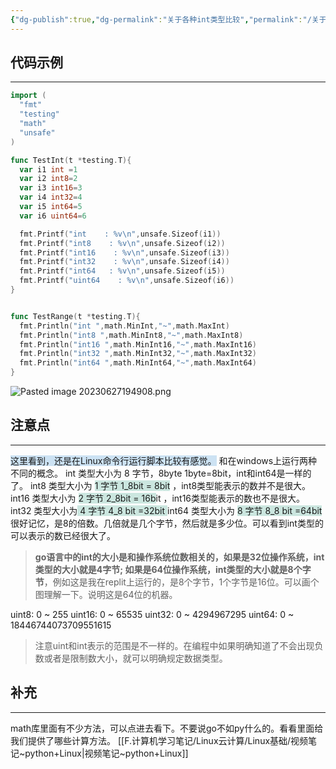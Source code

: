 ```yaml
---
{"dg-publish":true,"dg-permalink":"关于各种int类型比较","permalink":"/关于各种int类型比较/","noteIcon":"","created":"2023-03-19","updated":""}
---
```



## 代码示例
---

```go
import (
  "fmt"
  "testing"
  "math"
  "unsafe"
)

func TestInt(t *testing.T){
  var i1 int =1
  var i2 int8=2
  var i3 int16=3
  var i4 int32=4
  var i5 int64=5
  var i6 uint64=6

  fmt.Printf("int    : %v\n",unsafe.Sizeof(i1))
  fmt.Printf("int8    : %v\n",unsafe.Sizeof(i2))
  fmt.Printf("int16    : %v\n",unsafe.Sizeof(i3))
  fmt.Printf("int32    : %v\n",unsafe.Sizeof(i4))
  fmt.Printf("int64   : %v\n",unsafe.Sizeof(i5))
  fmt.Printf("uint64    : %v\n",unsafe.Sizeof(i6))  
}


func TestRange(t *testing.T){
  fmt.Println("int ",math.MinInt,"~",math.MaxInt)
  fmt.Println("int8 ",math.MinInt8,"~",math.MaxInt8)
  fmt.Println("int16 ",math.MinInt16,"~",math.MaxInt16)
  fmt.Println("int32 ",math.MinInt32,"~",math.MaxInt32)
  fmt.Println("int64 ",math.MinInt64,"~",math.MaxInt64)
}
```

![Pasted image 20230627194908.png](/img/user/Z.image/Go/Pasted%20image%2020230627194908.png)


## 注意点
---
<span style="background:rgba(5, 117, 197, 0.2)">这里看到，还是在Linux命令行运行脚本比较有感觉。</span>  和在windows上运行两种不同的概念。
int 类型大小为 8 字节，8byte  1byte=8bit，int和int64是一样的了。 
int8 类型大小为 <span style="background:rgba(3, 135, 102, 0.2)">1 字节 1_8bit = 8bit</span> ，int8类型能表示的数并不是很大。
int16 类型大小为 <span style="background:rgba(3, 135, 102, 0.2)">2 字节 2_8bit = 16b</span>it ，int16类型能表示的数也不是很大。
int32 类型大小为<span style="background:rgba(3, 135, 102, 0.2)"> 4 字节 4_8 bit =32bit </span>
int64 类型大小为 <span style="background:rgba(3, 135, 102, 0.2)">8 字节 8_8 bit =64bit</span>
很好记忆，是8的倍数。几倍就是几个字节，然后就是多少位。可以看到int类型的可以表示的数已经很大了。

> **go语言中的int的大小是和操作系统位数相关的，如果是32位操作系统，int类型的大小就是4字节; 如果是64位操作系统，int类型的大小就是8个字节**，例如这是我在replit上运行的，是8个字节，1个字节是16位。可以画个图理解一下。说明这是64位的机器。

uint8: 0 ~ 255 
uint16: 0 ~ 65535 
uint32: 0 ~ 4294967295
uint64: 0 ~ 18446744073709551615
> 注意uint和int表示的范围是不一样的。在编程中如果明确知道了不会出现负数或者是限制数大小，就可以明确规定数据类型。

## 补充
---
math库里面有不少方法，可以点进去看下。不要说go不如py什么的。看看里面给我们提供了哪些计算方法。
[[F.计算机学习笔记/Linux云计算/Linux基础/视频笔记~python+Linux\|视频笔记~python+Linux]]

